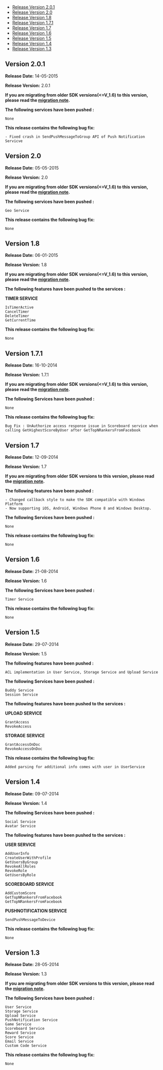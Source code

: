 * [Release Version 2.0.1](https://github.com/shephertz/App42_Cocos2DX_SDK/blob/master/Change%20Log.md#version-201)
* [Release Version 2.0](https://github.com/shephertz/App42_Cocos2DX_SDK/blob/master/Change%20Log.md#version-20)
* [Release Version 1.8](https://github.com/shephertz/App42_Cocos2DX_SDK/blob/master/Change%20Log.md#version-18)
* [Release Version 1.7.1](https://github.com/shephertz/App42_Cocos2DX_SDK/blob/master/Change%20Log.md#version-171)
* [Release Version 1.7](https://github.com/shephertz/App42_Cocos2DX_SDK/blob/master/Change%20Log.md#version-17)
* [Release Version 1.6](https://github.com/shephertz/App42_Cocos2DX_SDK/blob/master/Change%20Log.md#version-16)
* [Release Version 1.5](https://github.com/shephertz/App42_Cocos2DX_SDK/blob/master/Change%20Log.md#version-15)
* [Release Version 1.4](https://github.com/shephertz/App42_Cocos2DX_SDK/blob/master/Change%20Log.md#version-14)
* [Release Version 1.3](https://github.com/shephertz/App42_Cocos2DX_SDK/blob/master/Change%20Log.md#version-13)


## Version 2.0.1

**Release Date:** 14-05-2015

**Release Version:** 2.0.1

__If you are migrating from older SDK versions(<=V_1.6) to this version, please read the [migration note](https://github.com/shephertz/App42_Cocos2DX_SDK/wiki/Migration-Notes).__

**The following services have been pushed :**

```
None
```

**This release contains the following bug fix:**

```
- Fixed crash in SendPushMessageToGroup API of Push Notification Servicve
```

## Version 2.0

**Release Date:** 05-05-2015

**Release Version:** 2.0

__If you are migrating from older SDK versions(<=V_1.6) to this version, please read the [migration note](https://github.com/shephertz/App42_Cocos2DX_SDK/wiki/Migration-Notes).__

**The following services have been pushed :**

```
Geo Service
```

**This release contains the following bug fix:**

```
None
```


## Version 1.8


**Release Date:** 06-01-2015

**Release Version:** 1.8

__If you are migrating from older SDK versions(<=V_1.6) to this version, please read the [migration note](https://github.com/shephertz/App42_Cocos2DX_SDK/wiki/Migration-Notes).__

**The following features have been pushed to the services :**

**TIMER SERVICE**

```
IsTimerActive
CancelTimer
DeleteTimer
GetCurrentTime
```

**This release contains the following bug fix:**

```
None
```


## Version 1.7.1
 

**Release Date:** 16-10-2014

**Release Version:** 1.7.1

__If you are migrating from older SDK versions(<=V_1.6) to this version, please read the [migration note](https://github.com/shephertz/App42_Cocos2DX_SDK/wiki/Migration-Notes).__

**The following Services have been pushed :**

```
None
```

**This release contains the following bug fix:**

```
Bug Fix : UnAuthorize access response issue in Scoreboard service when calling GetHighestScoreByUser after GetTopNRankersFromFacebook
```

## Version 1.7
 

**Release Date:** 12-09-2014

**Release Version:** 1.7

__If you are migrating from older SDK versions to this version, please read the [migration note](https://github.com/shephertz/App42_Cocos2DX_SDK/wiki/Migration-Notes).__

**The following features have been pushed :**
```
- Changed callback style to make the SDK compatible with Windows Platform
- Now supporting iOS, Android, Windows Phone 8 and Windows Desktop.
```

**The following Services have been pushed :**

```
None
```

**This release contains the following bug fix:**

```
None
```


## Version 1.6
 

**Release Date:** 21-08-2014

**Release Version:** 1.6

**The following Services have been pushed :**

```
Timer Service
```

**This release contains the following bug fix:**

```
None
```


## Version 1.5
 

**Release Date:** 29-07-2014

**Release Version:** 1.5

**The following features have been pushed :**

```
ACL implementation in User Service, Storage Service and Upload Service
```
**The following Services have been pushed :**

```
Buddy Service
Session Service
```
**The following features have been pushed to the services :**

**UPLOAD SERVICE**

```
GrantAccess
RevokeAccess
```

**STORAGE SERVICE**

```
GrantAccessOnDoc
RevokeAccessOnDoc
```

**This release contains the following bug fix:**

```
Added parsing for additional info comes with user in UserService
```

## Version 1.4
 

**Release Date:** 09-07-2014

**Release Version:** 1.4

**The following Services have been pushed :**

```
Social Service
Avatar Service
```
**The following features have been pushed to the services :**

**USER SERVICE**

```
AddUserInfo
CreateUserWithProfile
GetUsersByGroup
RevokeAllRoles
RevokeRole
GetUsersByRole
```

**SCOREBOARD SERVICE**

```
AddCustomScore
GetTopNRankersFromFacebook
GetTopNRankersFromFacebook
```
**PUSHNOTIFICATION SERVICE**

```
SendPushMessageToDevice
```
**This release contains the following bug fix:**

```
None
```


## Version 1.3
 

**Release Date:** 28-05-2014

**Release Version:** 1.3

__If you are migrating from older SDK versions to this version, please read the [migration note](https://github.com/shephertz/App42_Cocos2DX_SDK/wiki/Migration-Notes).__

**The following Services have been pushed :**

```
User Service
Storage Service
Upload Service
PushNotification Service
Game Service
Scoreboard Service
Reward Service
Score Service
Email Service
Custom Code Service
```

**This release contains the following bug fix:**

```
None
```

